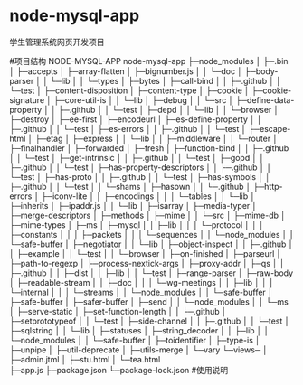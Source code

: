 # node-mysql-app
学生管理系统网页开发项目


#项目结构
NODE-MYSQL-APP
node-mysql-app
    ├─node_modules
    │  ├─.bin
    │  ├─accepts
    │  ├─array-flatten
    │  ├─bignumber.js
    │  │  └─doc
    │  ├─body-parser
    │  │  └─lib
    │  │      └─types
    │  ├─bytes
    │  ├─call-bind
    │  │  ├─.github
    │  │  └─test
    │  ├─content-disposition
    │  ├─content-type
    │  ├─cookie
    │  ├─cookie-signature
    │  ├─core-util-is
    │  │  └─lib
    │  ├─debug
    │  │  └─src
    │  ├─define-data-property
    │  │  ├─.github
    │  │  └─test
    │  ├─depd
    │  │  └─lib
    │  │      └─browser
    │  ├─destroy
    │  ├─ee-first
    │  ├─encodeurl
    │  ├─es-define-property
    │  │  ├─.github
    │  │  └─test
    │  ├─es-errors
    │  │  ├─.github
    │  │  └─test
    │  ├─escape-html
    │  ├─etag
    │  ├─express
    │  │  └─lib
    │  │      ├─middleware
    │  │      └─router
    │  ├─finalhandler
    │  ├─forwarded
    │  ├─fresh
    │  ├─function-bind
    │  │  ├─.github
    │  │  └─test
    │  ├─get-intrinsic
    │  │  ├─.github
    │  │  └─test
    │  ├─gopd
    │  │  ├─.github
    │  │  └─test
    │  ├─has-property-descriptors
    │  │  ├─.github
    │  │  └─test
    │  ├─has-proto
    │  │  ├─.github
    │  │  └─test
    │  ├─has-symbols
    │  │  ├─.github
    │  │  └─test
    │  │      └─shams
    │  ├─hasown
    │  │  └─.github
    │  ├─http-errors
    │  ├─iconv-lite
    │  │  ├─encodings
    │  │  │  └─tables
    │  │  └─lib
    │  ├─inherits
    │  ├─ipaddr.js
    │  │  └─lib
    │  ├─isarray
    │  ├─media-typer
    │  ├─merge-descriptors
    │  ├─methods
    │  ├─mime
    │  │  └─src
    │  ├─mime-db
    │  ├─mime-types
    │  ├─ms
    │  ├─mysql
    │  │  ├─lib
    │  │  │  └─protocol
    │  │  │      ├─constants
    │  │  │      ├─packets
    │  │  │      └─sequences
    │  │  └─node_modules
    │  │      └─safe-buffer
    │  ├─negotiator
    │  │  └─lib
    │  ├─object-inspect
    │  │  ├─.github
    │  │  ├─example
    │  │  └─test
    │  │      └─browser
    │  ├─on-finished
    │  ├─parseurl
    │  ├─path-to-regexp
    │  ├─process-nextick-args
    │  ├─proxy-addr
    │  ├─qs
    │  │  ├─.github
    │  │  ├─dist
    │  │  ├─lib
    │  │  └─test
    │  ├─range-parser
    │  ├─raw-body
    │  ├─readable-stream
    │  │  ├─doc
    │  │  │  └─wg-meetings
    │  │  ├─lib
    │  │  │  └─internal
    │  │  │      └─streams
    │  │  └─node_modules
    │  │      └─safe-buffer
    │  ├─safe-buffer
    │  ├─safer-buffer
    │  ├─send
    │  │  └─node_modules
    │  │      └─ms
    │  ├─serve-static
    │  ├─set-function-length
    │  │  └─.github
    │  ├─setprototypeof
    │  │  └─test
    │  ├─side-channel
    │  │  ├─.github
    │  │  └─test
    │  ├─sqlstring
    │  │  └─lib
    │  ├─statuses
    │  ├─string_decoder
    │  │  ├─lib
    │  │  └─node_modules
    │  │      └─safe-buffer
    │  ├─toidentifier
    │  ├─type-is
    │  ├─unpipe
    │  ├─util-deprecate
    │  ├─utils-merge
    │  └─vary
    └─views─
    │   ├─admin.jtml
    │   ├─stu.html
    │   └─tea.html  
    ├─app.js
    ├─package.json
    └─package-lock.json
#使用说明
    
